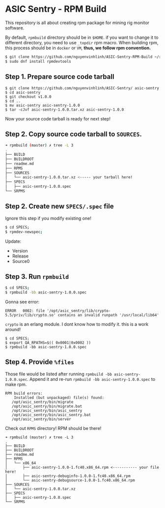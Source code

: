 # ASIC Sentry - RPM Build
This repository is all about creating rpm package for mining rig monitor software.

By default, `rpmbuild` directory should be in  `$HOME`. if you want to change it to different directory, you need to use `_topdir` rpm macro. When building rpm, this process should be in `docker` or `VM`, **thus, we follow rpm convention.**



```sh
$ git clone https://github.com/nguyenvinhlinh/ASIC-Sentry-RPM-Build ~/rpmbuild
$ sudo dnf install rpmdevtools
```




## Step 1. Prepare source code tarball
```
$ git clone https://github.com/nguyenvinhlinh/ASIC-Sentry/ asic-sentry
$ cd asic-sentry
$ git checkout v1.0.0
$ cd ..
$ mv asic-sentry asic-sentry-1.0.0
$ tar -cJvf asic-sentry-1.0.0.tar.xz asic-sentry-1.0.0
```

Now your source code tarball is ready for next step!

## Step 2. Copy source code tarball to `SOURCES`.

```sh
➜ rpmbuild (master) ✗ tree -L 3
.
├── BUILD
├── BUILDROOT
├── readme.md
├── RPMS
├── SOURCES
│   └── asic-sentry-1.0.0.tar.xz <----- your tarball here!
├── SPECS
│   ├── asic-sentry-1.0.0.spec
└── SRPMS
```
## Step 2. Create new `SPECS/.spec` file
Ignore this step if you modify existing one!

```bash
$ cd SPECS;
$ rpmdev-newspec;
```

Update:

- Version
- Release
- Source0

## Step 3. Run `rpmbuild`
```bash
$ cd SPECS;
$ rpmbuild -bb asic-sentry-1.0.0.spec
```

Gonna see error:
```
ERROR   0002: file '/opt/asic_sentry/lib/crypto-5.5/priv/lib/crypto.so' contains an invalid runpath '/usr/local/lib64'
```

`crypto` is an erlang module. I dont know how to modify it. this is a work around!
```
$ cd SPECS;
$ export QA_RPATHS=$(( 0x0001|0x0002 ))
$ rpmbuild -bb asic-sentry-1.0.0.spec
```

## Step 4. Provide `%files`
Those file would be listed after running `rpmbuild -bb asic-sentry-1.0.0.spec`. Append it and re-run `rpmbuild -bb asic-sentry-1.0.0.spec` to make rpm.
```
RPM build errors:
    Installed (but unpackaged) file(s) found:
   /opt/asic_sentry/bin/migrate
   /opt/asic_sentry/bin/migrate.bat
   /opt/asic_sentry/bin/asic_sentry
   /opt/asic_sentry/bin/asic_sentry.bat
   /opt/asic_sentry/bin/server

```

Check out `RPMS` directory! RPM should be there!

```
➜ rpmbuild (master) ✗ tree -L 3
.
├── BUILD
├── BUILDROOT
├── readme.md
├── RPMS
│   └── x86_64
│       ├── asic-sentry-1.0.0-1.fc40.x86_64.rpm <----------- your file here!
│       ├── asic-sentry-debuginfo-1.0.0-1.fc40.x86_64.rpm
│       └── asic-sentry-debugsource-1.0.0-1.fc40.x86_64.rpm
├── SOURCES
│   └── asic-sentry-1.0.0.tar.xz
├── SPECS
│   ├── asic-sentry-1.0.0.spec
└── SRPMS
```
